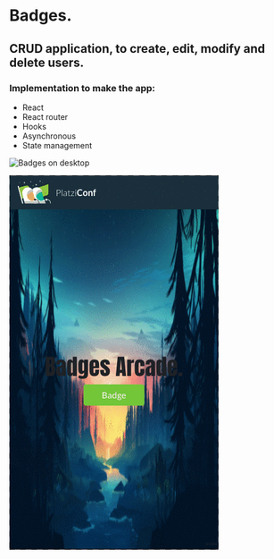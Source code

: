 # Badges.

## CRUD application, to create, edit, modify and delete users.

### Implementation to make the app:

- React
- React router
- Hooks
- Asynchronous
- State management

![Badges on desktop](https://github.com/Daniel-Vasquez/badges/blob/master/snapshots/badgesDesk.gif)

![Badges on mobile](https://github.com/Daniel-Vasquez/badges/blob/master/snapshots/badgesMobile.gif)
